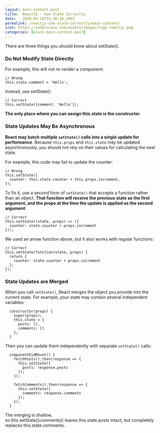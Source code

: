 ```yaml
---
layout: main-content-post
title:  ReactJS - Use State Correctly
date:   2020-03-16T15:36:26.199Z
permalink: /reactjs-use-state-correctly/main-content/
icon: https://codersnack.com/assets/images/logo-reactjs.png
categories: [snack-main-content-post]
---
```


There are three things you should know about setState().

### Do Not Modify State Directly
For example, this will not re-render a component:
```
// Wrong
this.state.comment = 'Hello';
```
Instead, use setState():
```
// Correct
this.setState({comment: 'Hello'});
```

**The only place where you can assign this.state is the constructor**.

### State Updates May Be Asynchronous
**React may batch multiple ```setState()``` calls into a single update for performance**.
Because ```this.props``` and ```this.state``` may be updated asynchronously, you should not rely on their values for calculating the next state.

For example, this code may fail to update the counter:
```
// Wrong
this.setState({
  counter: this.state.counter + this.props.increment,
});
```
To fix it, use a second form of ```setState()``` that accepts a function rather than an object. **That function will receive the previous state as the first argument, and the props at the time the update is applied as the second argument**:
```
// Correct
this.setState((state, props) => ({
  counter: state.counter + props.increment
}));
```
We used an arrow function above, but it also works with regular functions:
```
// Correct
this.setState(function(state, props) {
  return {
    counter: state.counter + props.increment
  };
});
```
### State Updates are Merged
When you call ```setState()```, React merges the object you provide into the current state.
For example, your state may contain several independent variables:
```
  constructor(props) {
    super(props);
    this.state = {
      posts: [],
      comments: []
    };
  }
```
Then you can update them independently with separate ```setState()``` calls:
```
  componentDidMount() {
    fetchPosts().then(response => {
      this.setState({
        posts: response.posts
      });
    });

    fetchComments().then(response => {
      this.setState({
        comments: response.comments
      });
    });
  }
```
The merging is shallow, so this.setState({comments}) leaves this.state.posts intact, but completely replaces this.state.comments.

